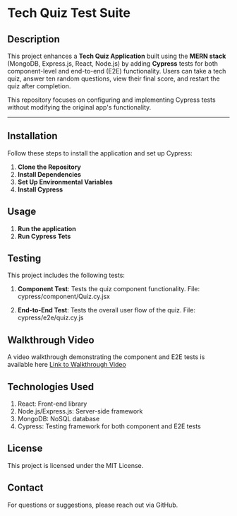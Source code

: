 # Tech Quiz Test Suite

## Description

This project enhances a **Tech Quiz Application** built using the **MERN stack** (MongoDB, Express.js, React, Node.js) by adding **Cypress** tests for both component-level and end-to-end (E2E) functionality. Users can take a tech quiz, answer ten random questions, view their final score, and restart the quiz after completion.

This repository focuses on configuring and implementing Cypress tests without modifying the original app's functionality.

---

## Installation

Follow these steps to install the application and set up Cypress:

1. **Clone the Repository**
2. **Install Dependencies**
3. **Set Up Environmental Variables**
4. **Install Cypress**

## Usage
1. **Run the application**
2. **Run Cypress Tets**

## Testing
This project includes the following tests:
1. **Component Test**:
    Tests the quiz component functionality.
    File: cypress/component/Quiz.cy.jsx

2. **End-to-End Test**:
    Tests the overall user flow of the quiz.
    File: cypress/e2e/quiz.cy.js

## Walkthrough Video

A video walkthrough demonstrating the component and E2E tests is available here
[Link to Walkthrough Video](https://drive.google.com/file/d/1kSiMyrsanwXiWF5fukBiMZ9qSgrEWuCI/view?usp=sharing)



## Technologies Used
1. React: Front-end library
2. Node.js/Express.js: Server-side framework
3. MongoDB: NoSQL database
4. Cypress: Testing framework for both component and E2E tests

## License
This project is licensed under the MIT License.

## Contact
For questions or suggestions, please reach out via GitHub.

 
